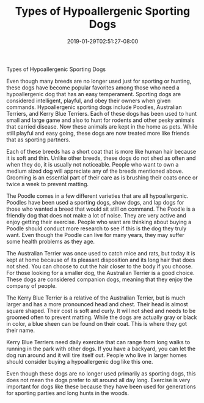 ﻿---
title: "Types of Hypoallergenic Sporting Dogs"
date: 2019-01-29T02:51:27-08:00
description: "hypoallergenic dogs Tips for Web Success"
featured_image: "/images/hypoallergenic dogs.jpg"
tags: ["hypoallergenic dogs"]
---

Types of Hypoallergenic Sporting Dogs

Even though many breeds are no longer used just for sporting or hunting, these dogs have become popular favorites among those who need a hypoallergenic dog that has an easy temperament. Sporting dogs are considered intelligent, playful, and obey their owners when given commands. Hypoallergenic sporting dogs include Poodles, Australian Terriers, and Kerry Blue Terriers. Each of these dogs has been used to hunt small and large game and also to hunt for rodents and other pesky animals that carried disease. Now these animals are kept in the home as pets. While still playful and easy going, these dogs are now treated more like friends that as sporting partners.

Each of these breeds has a short coat that is more like human hair because it is soft and thin. Unlike other breeds, these dogs do not shed as often and when they do, it is usually not noticeable. People who want to own a medium sized dog will appreciate any of the breeds mentioned above. Grooming is an essential part of their care as is brushing their coats once or twice a week to prevent matting. 

The Poodle comes in a few different varieties that are all hypoallergenic. Poodles have been used a sporting dogs, show dogs, and lap dogs for those who wanted a breed that would sit still on command. The Poodle is a friendly dog that does not make a lot of noise. They are very active and enjoy getting their exercise. People who want are thinking about buying a Poodle should conduct more research to see if this is the dog they truly want. Even though the Poodle can live for many years, they may suffer some health problems as they age. 

The Australian Terrier was once used to catch mice and rats, but today it is kept at home because of its pleasant disposition and its long hair that does not shed. You can choose to cut the hair closer to the body if you choose.  For those looking for a smaller dog, the Australian Terrier is a good choice. These dogs are considered companion dogs, meaning that they enjoy the company of people. 

The Kerry Blue Terrier is a relative of the Australian Terrier, but is much larger and has a more pronounced head and chest. Their head is almost square shaped. Their cost is soft and curly. It will not shed and needs to be groomed often to prevent matting. While the dogs are actually gray or black in color, a blue sheen can be found on their coat. This is where they got their name. 

Kerry Blue Terriers need daily exercise that can range from long walks to running in the park with other dogs. If you have a backyard, you can let the dog run around and it will tire itself out. People who live in larger homes should consider buying a hypoallergenic dog like this one. 

Even though these dogs are no longer used primarily as sporting dogs, this does not mean the dogs prefer to sit around all day long. Exercise is very important for dogs like these because they have been used for generations for sporting parties and long hunts in the woods. 

